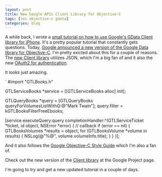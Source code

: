 ```yaml
--- 
layout: post
title: New Google APIs Client Library for Objective-C
tags: [ios objective-c gdata]
categories: blog
---
```


A while back, I wrote a [small tutorial on how to use Google's GData Client library for iPhone](http://johntwang.com/blog/2009/06/08/how-to-use-google-apis-with-iphone-sdk/). It's a pretty popular tutorial that constantly gets questions. Today, [Google announced a new version of the Google Data library for Objective-C](http://googlecode.blogspot.com/2011/08/new-objective-c-library-for-new.html). I'm pretty exicted about this for a couple of reasons. The [new Client library](http://code.google.com/p/google-api-objectivec-client/) utilizes JSON, which I'm a big fan of and it also the new [OAuth2 for authentication](http://googlecode.blogspot.com/2011/03/making-auth-easier-oauth-20-for-google.html).

It looks just amazing.

`
#import "GTLBooks.h"

GTLServiceBooks *service = [[GTLServiceBooks alloc] init];

GTLQueryBooks *query = 
  [GTLQueryBooks queryForVolumesListWithQ:@"Mark Twain"];
query.filter = kGTLBooksFilterFreeEbooks;

[service executeQuery:query
    completionHandler:^(GTLServiceTicket *ticket,
                        id object, NSError *error) {
      // callback
      if (error == nil) {
        GTLBooksVolumes *results = object;
        for (GTLBooksVolume *volume in results) {
          NSLog(@"%@", volume.volumeInfo.title);
        }
      }
    }];
`

And it also follows the [Google Objective-C Style Guide](http://google-styleguide.googlecode.com/svn/trunk/objcguide.xml) which I'm also a fan of.

Check out the new version of the [Client library](http://code.google.com/p/google-api-objectivec-client/) at the Google Project page.

I'm going to try and get a new updated tutorial in a couple of days.
